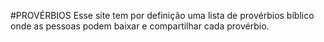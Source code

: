 #PROVÉRBIOS
Esse site tem por definição uma lista de provérbios bíblico onde as pessoas podem baixar e compartilhar cada provérbio.
